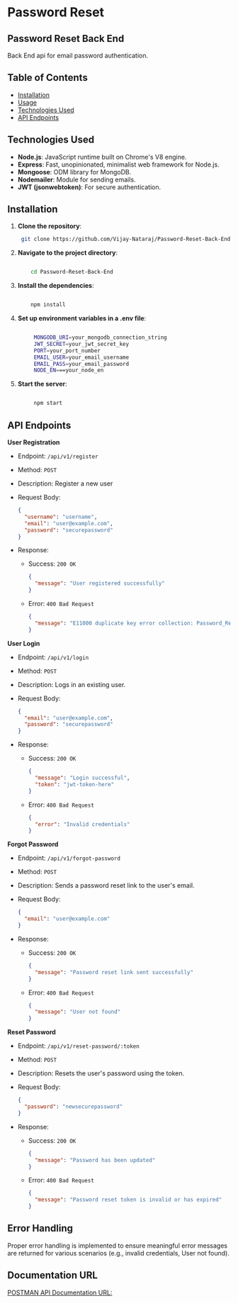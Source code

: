 # Password Reset

## Password Reset Back End

Back End api for email password authentication.

## Table of Contents

- [Installation](#installation)
- [Usage](#usage)
- [Technologies Used](#technologies-used)
- [API Endpoints](#api-endpoints)

## Technologies Used

- **Node.js**: JavaScript runtime built on Chrome's V8 engine.
- **Express**: Fast, unopinionated, minimalist web framework for Node.js.
- **Mongoose**: ODM library for MongoDB.
- **Nodemailer**: Module for sending emails.
- **JWT (jsonwebtoken)**: For secure authentication.

## Installation

1. **Clone the repository**:

   ```bash
    git clone https://github.com/Vijay-Nataraj/Password-Reset-Back-End.git


   ```

2. **Navigate to the project directory**:

   ```bash

       cd Password-Reset-Back-End

   ```

3. **Install the dependencies**:

   ```bash

       npm install

   ```

4. **Set up environment variables in a .env file**:

   ```bash

        MONGODB_URI=your_mongodb_connection_string
        JWT_SECRET=your_jwt_secret_key
        PORT=your_port_number
        EMAIL_USER=your_email_username
        EMAIL_PASS=your_email_password
        NODE_EN===your_node_en

   ```

5. **Start the server**:

   ```bash

        npm start

   ```

## API Endpoints

**User Registration**

- Endpoint: `/api/v1/register`

- Method: `POST`

- Description: Register a new user

- Request Body:

  ```json
  {
    "username": "username",
    "email": "user@example.com",
    "password": "securepassword"
  }
  ```

- Response:

  - Success: `200 OK`

    ```json
    {
      "message": "User registered successfully"
    }
    ```

  - Error: `400 Bad Request`

    ```json
    {
      "message": "E11000 duplicate key error collection: Password_Reset.users index: email_1 dup key: { email: \"user@example.com\" }"
    }
    ```

**User Login**

- Endpoint: `/api/v1/login`

- Method: `POST`

- Description: Logs in an existing user.

- Request Body:

  ```json
  {
    "email": "user@example.com",
    "password": "securepassword"
  }
  ```

- Response:

  - Success: `200 OK`

    ```json
    {
      "message": "Login successful",
      "token": "jwt-token-here"
    }
    ```

  - Error: `400 Bad Request`

    ```json
    {
      "error": "Invalid credentials"
    }
    ```

**Forgot Password**

- Endpoint: `/api/v1/forgot-password`

- Method: `POST`

- Description: Sends a password reset link to the user's email.

- Request Body:

  ```json
  {
    "email": "user@example.com"
  }
  ```

- Response:

  - Success: `200 OK`

    ```json
    {
      "message": "Password reset link sent successfully"
    }
    ```

  - Error: `400 Bad Request`

    ```json
    {
      "message": "User not found"
    }
    ```

**Reset Password**

- Endpoint: `/api/v1/reset-password/:token`

- Method: `POST`

- Description: Resets the user's password using the token.

- Request Body:

  ```json
  {
    "password": "newsecurepassword"
  }
  ```

- Response:

  - Success: `200 OK`

    ```json
    {
      "message": "Password has been updated"
    }
    ```

  - Error: `400 Bad Request`

    ```json
    {
      "message": "Password reset token is invalid or has expired"
    }
    ```

## Error Handling

Proper error handling is implemented to ensure meaningful error messages are returned for various scenarios (e.g., invalid credentials, User not found).

## Documentation URL

[POSTMAN API Documentation URL: ](https://documenter.getpostman.com/view/40014100/2sAYQZJCFq)
